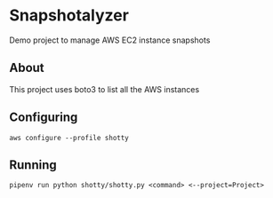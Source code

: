 # Snapshotalyzer
Demo project to manage AWS EC2 instance snapshots

## About

This project uses boto3 to list all the AWS instances

## Configuring

`aws configure --profile shotty`


## Running

`pipenv run python shotty/shotty.py <command> <--project=Project>`

